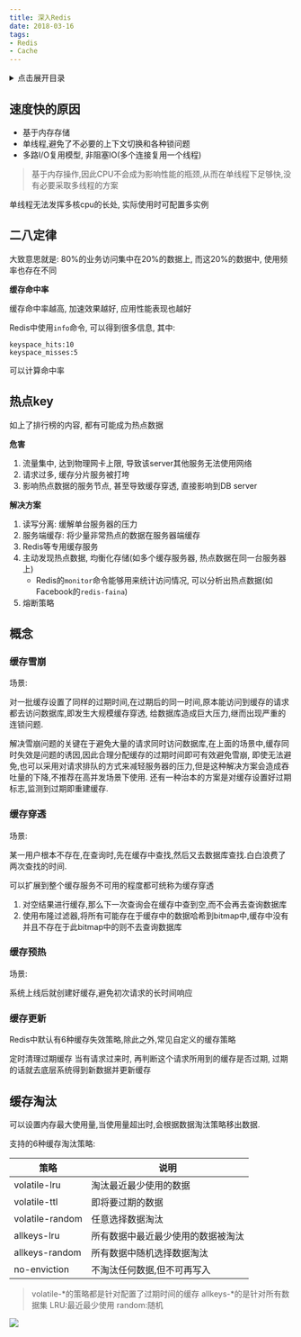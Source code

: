 ```yaml
---
title: 深入Redis
date: 2018-03-16
tags:
- Redis
- Cache
---
```

<details>
<summary>点击展开目录</summary>
<!-- TOC -->

- [速度快的原因](#速度快的原因)
- [二八定律](#二八定律)
- [热点key](#热点key)
- [概念](#概念)
    - [缓存雪崩](#缓存雪崩)
    - [缓存穿透](#缓存穿透)
    - [缓存预热](#缓存预热)
    - [缓存更新](#缓存更新)
- [缓存淘汰](#缓存淘汰)

<!-- /TOC -->
</details>

## 速度快的原因

* 基于内存存储
* 单线程,避免了不必要的上下文切换和各种锁问题
* 多路I/O复用模型, 非阻塞IO(多个连接复用一个线程)

> 基于内存操作,因此CPU不会成为影响性能的瓶颈,从而在单线程下足够快,没有必要采取多线程的方案

单线程无法发挥多核cpu的长处, 实际使用时可配置多实例

## 二八定律

大致意思就是: 80%的业务访问集中在20%的数据上,
而这20%的数据中, 使用频率也存在不同

**缓存命中率**

缓存命中率越高, 加速效果越好, 应用性能表现也越好

Redis中使用`info`命令, 可以得到很多信息, 其中:
```
keyspace_hits:10
keyspace_misses:5
```
可以计算命中率

## 热点key

如上了排行榜的内容, 都有可能成为热点数据

**危害**
1. 流量集中, 达到物理网卡上限, 导致该server其他服务无法使用网络
2. 请求过多, 缓存分片服务被打垮
3. 影响热点数据的服务节点, 甚至导致缓存穿透, 直接影响到DB server

**解决方案**
1. 读写分离: 缓解单台服务器的压力
2. 服务端缓存: 将少量非常热点的数据在服务器端缓存
3. Redis等专用缓存服务
4. 主动发现热点数据, 均衡化存储(如多个缓存服务器, 热点数据在同一台服务器上)
    * Redis的`monitor`命令能够用来统计访问情况, 可以分析出热点数据(如Facebook的`redis-faina`)
5. 熔断策略

## 概念

### 缓存雪崩

场景:

对一批缓存设置了同样的过期时间,在过期后的同一时间,原本能访问到缓存的请求都去访问数据库,即发生大规模缓存穿透, 给数据库造成巨大压力,继而出现严重的连锁问题.

解决雪崩问题的关键在于避免大量的请求同时访问数据库,在上面的场景中,缓存同时失效是问题的诱因,因此合理分配缓存的过期时间即可有效避免雪崩,
即使无法避免,也可以采用对请求排队的方式来减轻服务器的压力,但是这种解决方案会造成吞吐量的下降,不推荐在高并发场景下使用.
还有一种治本的方案是对缓存设置好过期标志,监测到过期即重建缓存.

### 缓存穿透

场景:

某一用户根本不存在,在查询时,先在缓存中查找,然后又去数据库查找.白白浪费了两次查找的时间.

可以扩展到整个缓存服务不可用的程度都可统称为缓存穿透

1. 对空结果进行缓存,那么下一次查询会在缓存中查到空,而不会再去查询数据库
2. 使用布隆过滤器,将所有可能存在于缓存中的数据哈希到bitmap中,缓存中没有并且不存在于此bitmap中的则不去查询数据库

### 缓存预热

场景:

系统上线后就创建好缓存,避免初次请求的长时间响应

### 缓存更新

Redis中默认有6种缓存失效策略,除此之外,常见自定义的缓存策略

定时清理过期缓存
当有请求过来时, 再判断这个请求所用到的缓存是否过期, 过期的话就去底层系统得到新数据并更新缓存


## 缓存淘汰

可以设置内存最大使用量,当使用量超出时,会根据数据淘汰策略移出数据.

支持的6种缓存淘汰策略:

| 策略            | 说明                               |
| --------------- | ---------------------------------- |
| volatile-lru    | 淘汰最近最少使用的数据             |
| volatile-ttl    | 即将要过期的数据                   |
| volatile-random | 任意选择数据淘汰                   |
| allkeys-lru     | 所有数据中最近最少使用的数据被淘汰 |
| allkeys-random  | 所有数据中随机选择数据淘汰         |
| no-enviction    | 不淘汰任何数据,但不可再写入        |

> volatile-*的策略都是针对配置了过期时间的缓存
> allkeys-*的是针对所有数据集
> LRU:最近最少使用
> random:随机

[![](https://static.segmentfault.com/v-5b1df2a7/global/img/creativecommons-cc.svg)](https://creativecommons.org/licenses/by-nc-nd/4.0/)